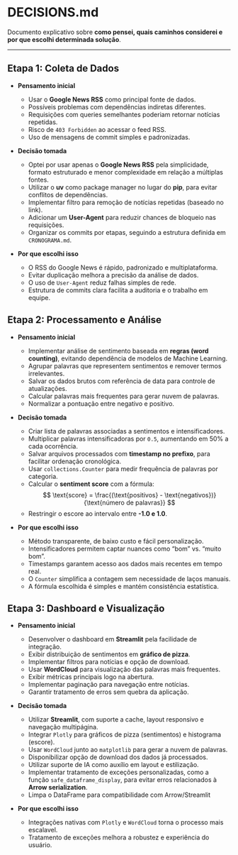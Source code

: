 # DECISIONS.md

Documento explicativo sobre **como pensei, quais caminhos considerei e por que escolhi determinada solução**.

---

## Etapa 1: Coleta de Dados
- **Pensamento inicial**  
  - Usar o **Google News RSS** como principal fonte de dados.  
  - Possíveis problemas com dependências indiretas diferentes.  
  - Requisições com queries semelhantes poderiam retornar notícias repetidas.  
  - Risco de `403 Forbidden` ao acessar o feed RSS.  
  - Uso de mensagens de commit simples e padronizadas.  

- **Decisão tomada**  
  - Optei por usar apenas o **Google News RSS** pela simplicidade, formato estruturado e menor complexidade em relação a múltiplas fontes.  
  - Utilizar o **uv** como package manager no lugar do **pip**, para evitar conflitos de dependências.  
  - Implementar filtro para remoção de notícias repetidas (baseado no link).  
  - Adicionar um **User-Agent** para reduzir chances de bloqueio nas requisições.  
  - Organizar os commits por etapas, seguindo a estrutura definida em `CRONOGRAMA.md`.  

- **Por que escolhi isso**  
  - O RSS do Google News é rápido, padronizado e multiplataforma.  
  - Evitar duplicação melhora a precisão da análise de dados.  
  - O uso de `User-Agent` reduz falhas simples de rede.  
  - Estrutura de commits clara facilita a auditoria e o trabalho em equipe.  

## Etapa 2: Processamento e Análise
- **Pensamento inicial**  
  - Implementar análise de sentimento baseada em **regras (word counting)**, evitando dependência de modelos de Machine Learning.  
  - Agrupar palavras que representem sentimentos e remover termos irrelevantes.  
  - Salvar os dados brutos com referência de data para controle de atualizações.  
  - Calcular palavras mais frequentes para gerar nuvem de palavras.  
  - Normalizar a pontuação entre negativo e positivo.  

- **Decisão tomada**  
  - Criar lista de palavras associadas a sentimentos e intensificadores.  
  - Multiplicar palavras intensificadoras por `0.5`, aumentando em 50% a cada ocorrência.  
  - Salvar arquivos processados com **timestamp no prefixo**, para facilitar ordenação cronológica.  
  - Usar `collections.Counter` para medir frequência de palavras por categoria.  
  - Calcular o **sentiment score** com a fórmula:  
  $$
  \text{score} = \frac{(\text{positivos} - \text{negativos})}{\text{número de palavras}}
  $$
  - Restringir o escore ao intervalo entre **-1.0 e 1.0**.  

- **Por que escolhi isso**  
  - Método transparente, de baixo custo e fácil personalização.  
  - Intensificadores permitem captar nuances como “bom” vs. “muito bom”.  
  - Timestamps garantem acesso aos dados mais recentes em tempo real.  
  - O `Counter` simplifica a contagem sem necessidade de laços manuais.  
  - A fórmula escolhida é simples e mantém consistência estatística.  


## Etapa 3: Dashboard e Visualização
- **Pensamento inicial**  
  - Desenvolver o dashboard em **Streamlit** pela facilidade de integração.  
  - Exibir distribuição de sentimentos em **gráfico de pizza**.  
  - Implementar filtros para notícias e opção de download.  
  - Usar **WordCloud** para visualização das palavras mais frequentes.  
  - Exibir métricas principais logo na abertura.  
  - Implementar paginação para navegação entre notícias.  
  - Garantir tratamento de erros sem quebra da aplicação.  

- **Decisão tomada**  
  - Utilizar **Streamlit**, com suporte a cache, layout responsivo e navegação multipágina.  
  - Integrar `Plotly` para gráficos de pizza (sentimentos) e histograma (escore).  
  - Usar `WordCloud` junto ao `matplotlib` para gerar a nuvem de palavras.  
  - Disponibilizar opção de download dos dados já processados.  
  - Utilizar suporte de IA como auxílio em layout e estilização.  
  - Implementar tratamento de exceções personalizadas, como a função `safe_dataframe_display`, para evitar erros relacionados à **Arrow serialization**.  
  - Limpa o DataFrame para compatibilidade com Arrow/Streamlit

- **Por que escolhi isso**  
  - Integrações nativas com `Plotly` e `WordCloud` torna o processo mais escalavel.  
  - Tratamento de exceções melhora a robustez e experiência do usuário.  
